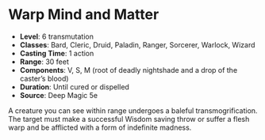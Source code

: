 # Warp Mind and Matter

- **Level**: 6 transmutation
- **Classes**: Bard, Cleric, Druid, Paladin, Ranger, Sorcerer, Warlock, Wizard
- **Casting Time**: 1 action
- **Range**: 30 feet
- **Components**: V, S, M (root of deadly nightshade and a drop of the caster’s blood)
- **Duration**: Until cured or dispelled
- **Source**: Deep Magic 5e

A creature you can see within range undergoes a baleful transmogrification. The target must make a successful Wisdom saving throw or suffer a flesh warp and be afflicted with a form of indefinite madness.

